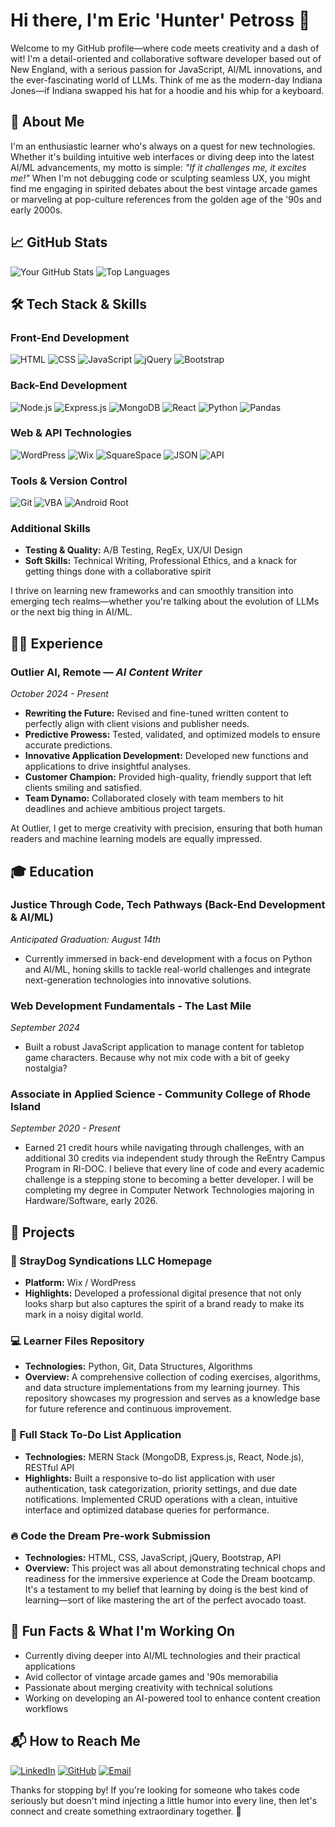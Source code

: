 # Hi there, I'm Eric 'Hunter' Petross 👋

Welcome to my GitHub profile—where code meets creativity and a dash of wit! I'm a detail-oriented and collaborative software developer based out of New England, with a serious passion for JavaScript, AI/ML innovations, and the ever-fascinating world of LLMs. Think of me as the modern-day Indiana Jones—if Indiana swapped his hat for a hoodie and his whip for a keyboard.

## 🚀 About Me

I'm an enthusiastic learner who's always on a quest for new technologies. Whether it's building intuitive web interfaces or diving deep into the latest AI/ML advancements, my motto is simple: *"If it challenges me, it excites me!"* When I'm not debugging code or sculpting seamless UX, you might find me engaging in spirited debates about the best vintage arcade games or marveling at pop-culture references from the golden age of the '90s and early 2000s.

## 📈 GitHub Stats

![Your GitHub Stats](https://github-readme-stats.vercel.app/api?username=StrayDogSyn&show_icons=true&theme=tokyonight)
![Top Languages](https://github-readme-stats.vercel.app/api/top-langs/?username=StrayDogSyn&layout=compact&theme=tokyonight)

## 🛠️ Tech Stack & Skills

### Front-End Development
![HTML](https://img.shields.io/badge/HTML5-E34F26?style=for-the-badge&logo=html5&logoColor=white)
![CSS](https://img.shields.io/badge/CSS3-1572B6?style=for-the-badge&logo=css3&logoColor=white)
![JavaScript](https://img.shields.io/badge/JavaScript-F7DF1E?style=for-the-badge&logo=javascript&logoColor=black)
![jQuery](https://img.shields.io/badge/jQuery-0769AD?style=for-the-badge&logo=jquery&logoColor=white)
![Bootstrap](https://img.shields.io/badge/Bootstrap-563D7C?style=for-the-badge&logo=bootstrap&logoColor=white)

### Back-End Development
![Node.js](https://img.shields.io/badge/Node.js-339933?style=for-the-badge&logo=nodedotjs&logoColor=white)
![Express.js](https://img.shields.io/badge/Express.js-000000?style=for-the-badge&logo=express&logoColor=white)
![MongoDB](https://img.shields.io/badge/MongoDB-47A248?style=for-the-badge&logo=mongodb&logoColor=white)
![React](https://img.shields.io/badge/React-61DAFB?style=for-the-badge&logo=react&logoColor=black)
![Python](https://img.shields.io/badge/Python-3776AB?style=for-the-badge&logo=python&logoColor=white)
![Pandas](https://img.shields.io/badge/Pandas-150458?style=for-the-badge&logo=pandas&logoColor=white)

### Web & API Technologies
![WordPress](https://img.shields.io/badge/WordPress-21759B?style=for-the-badge&logo=wordpress&logoColor=white)
![Wix](https://img.shields.io/badge/Wix-0C6EFC?style=for-the-badge&logo=wix&logoColor=white)
![SquareSpace](https://img.shields.io/badge/Squarespace-000000?style=for-the-badge&logo=squarespace&logoColor=white)
![JSON](https://img.shields.io/badge/JSON-000000?style=for-the-badge&logo=json&logoColor=white)
![API](https://img.shields.io/badge/API-0096FF?style=for-the-badge&logo=api&logoColor=white)

### Tools & Version Control
![Git](https://img.shields.io/badge/Git-F05032?style=for-the-badge&logo=git&logoColor=white)
![VBA](https://img.shields.io/badge/VBA-217346?style=for-the-badge&logo=microsoft-office&logoColor=white)
![Android Root](https://img.shields.io/badge/Android%20Root-3DDC84?style=for-the-badge&logo=android&logoColor=white)

### Additional Skills
- **Testing & Quality:** A/B Testing, RegEx, UX/UI Design
- **Soft Skills:** Technical Writing, Professional Ethics, and a knack for getting things done with a collaborative spirit

I thrive on learning new frameworks and can smoothly transition into emerging tech realms—whether you're talking about the evolution of LLMs or the next big thing in AI/ML.

## 👨‍💻 Experience

### Outlier AI, Remote — *AI Content Writer*  
*October 2024 - Present*  
- **Rewriting the Future:** Revised and fine-tuned written content to perfectly align with client visions and publisher needs.
- **Predictive Prowess:** Tested, validated, and optimized models to ensure accurate predictions.
- **Innovative Application Development:** Developed new functions and applications to drive insightful analyses.
- **Customer Champion:** Provided high-quality, friendly support that left clients smiling and satisfied.
- **Team Dynamo:** Collaborated closely with team members to hit deadlines and achieve ambitious project targets.

At Outlier, I get to merge creativity with precision, ensuring that both human readers and machine learning models are equally impressed.

## 🎓 Education

### Justice Through Code, Tech Pathways (Back-End Development & AI/ML)  
*Anticipated Graduation: August 14th*  
- Currently immersed in back-end development with a focus on Python and AI/ML, honing skills to tackle real-world challenges and integrate next-generation technologies into innovative solutions.
  
### Web Development Fundamentals - The Last Mile  
*September 2024*  
- Built a robust JavaScript application to manage content for tabletop game characters. Because why not mix code with a bit of geeky nostalgia?

### Associate in Applied Science - Community College of Rhode Island  
*September 2020 - Present*  
- Earned 21 credit hours while navigating through challenges, with an additional 30 credits via independent study through the ReEntry Campus Program in RI-DOC. I believe that every line of code and every academic challenge is a stepping stone to becoming a better developer. I will be completing my degree in Computer Network Technologies majoring in Hardware/Software, early 2026.

## 🌟 Projects

### **🚀 StrayDog Syndications LLC Homepage**  
- **Platform:** Wix / WordPress
- **Highlights:** Developed a professional digital presence that not only looks sharp but also captures the spirit of a brand ready to make its mark in a noisy digital world.

### **💻 Learner Files Repository**
- **Technologies:** Python, Git, Data Structures, Algorithms
- **Overview:** A comprehensive collection of coding exercises, algorithms, and data structure implementations from my learning journey. This repository showcases my progression and serves as a knowledge base for future reference and continuous improvement.

### **📝 Full Stack To-Do List Application**
- **Technologies:** MERN Stack (MongoDB, Express.js, React, Node.js), RESTful API
- **Highlights:** Built a responsive to-do list application with user authentication, task categorization, priority settings, and due date notifications. Implemented CRUD operations with a clean, intuitive interface and optimized database queries for performance.

### **🔥 Code the Dream Pre-work Submission**  
- **Technologies:** HTML, CSS, JavaScript, jQuery, Bootstrap, API  
- **Overview:** This project was all about demonstrating technical chops and readiness for the immersive experience at Code the Dream bootcamp. It's a testament to my belief that learning by doing is the best kind of learning—sort of like mastering the art of the perfect avocado toast.

## 🎉 Fun Facts & What I'm Working On

- Currently diving deeper into AI/ML technologies and their practical applications
- Avid collector of vintage arcade games and '90s memorabilia
- Passionate about merging creativity with technical solutions
- Working on developing an AI-powered tool to enhance content creation workflows

## 📬 How to Reach Me

[![LinkedIn](https://img.shields.io/badge/LinkedIn-0077B5?style=for-the-badge&logo=linkedin&logoColor=white)](https://www.linkedin.com/in/eric-petross)
[![GitHub](https://img.shields.io/badge/GitHub-181717?style=for-the-badge&logo=github&logoColor=white)](https://github.com/StrayDogSyn)
[![Email](https://img.shields.io/badge/Email-D14836?style=for-the-badge&logo=gmail&logoColor=white)](mailto:straydogsyndicationsllc@gmail.com)

Thanks for stopping by! If you're looking for someone who takes code seriously but doesn't mind injecting a little humor into every line, then let's connect and create something extraordinary together. 🚀
